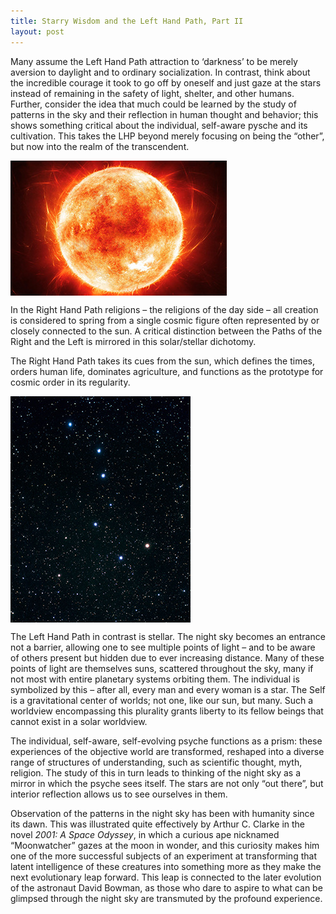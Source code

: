 ```yaml
---
title: Starry Wisdom and the Left Hand Path, Part II
layout: post
---
```


Many assume the Left Hand Path attraction to ‘darkness’ to be merely aversion to daylight and to ordinary socialization. In contrast, think about the incredible courage it took to go off by oneself and just gaze at the stars instead of remaining in the safety of light, shelter, and other humans. Further, consider the idea that much could be learned by the study of patterns in the sky and their reflection in human thought and behavior; this shows something critical about the individual, self-aware pysche and its cultivation. This takes the LHP beyond merely focusing on being the “other”, but now into the realm of the transcendent.

<img src="/assets/images/starry-sun.jpg" align=center>

In the Right Hand Path religions – the religions of the day side – all creation is considered to spring from a single cosmic figure often represented by or closely connected to the sun. A critical distinction between the Paths of the Right and the Left is mirrored in this solar/stellar dichotomy.

The Right Hand Path takes its cues from the sun, which defines the times, orders human life, dominates agriculture, and functions as the prototype for cosmic order in its regularity.

<img src="/assets/images/starry-seven.jpg" align=center>

The Left Hand Path in contrast is stellar. The night sky becomes an entrance not a barrier, allowing one to see multiple points of light – and to be aware of others present but hidden due to ever increasing distance. Many of these points of light are   themselves suns, scattered throughout the sky, many if not most with entire planetary systems orbiting them. The individual is symbolized by this – after all, every man and every woman is a star. The Self is a gravitational center of worlds; not one, like our  sun, but many.  Such a worldview encompassing this plurality grants liberty to its fellow beings that cannot exist in a solar worldview.

The individual, self-aware, self-evolving psyche functions as a prism: these    experiences of the objective world are transformed, reshaped into a diverse range of structures of understanding, such as scientific thought, myth, religion. The study of this in turn leads to thinking of the night sky as a mirror in which the psyche sees itself. The stars are not only “out there”, but interior reflection allows us to see ourselves in them.

Observation of the patterns in the night sky has been with humanity since its dawn. This was illustrated quite effectively by Arthur C. Clarke in the novel _2001: A Space Odyssey_, in which a curious ape nicknamed “Moonwatcher” gazes at the moon in wonder, and this curiosity makes him one of the more successful subjects of an experiment at transforming that latent intelligence of these creatures into something more as they make the next evolutionary leap forward.  This leap is connected to the later evolution of the astronaut David Bowman, as those who dare to aspire to what can be glimpsed through the night sky are transmuted by the profound experience.


